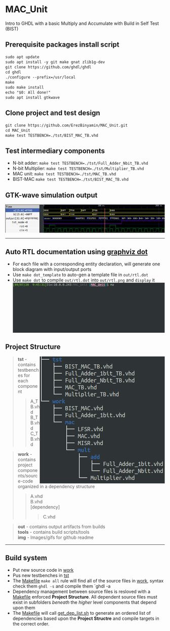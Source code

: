 # MAC_Unit
Intro to GHDL with a basic Multiply and Accumulate with Build in Self Test (BIST)

## Prerequisite packages install script
```
sudo apt update
sudo apt install -y git make gnat zlib1g-dev
git clone https://github.com/ghdl/ghdl
cd ghdl
./configure --prefix=/usr/local
make
sudo make install
echo "$0: All done!"
sudo apt install gtkwave
```

## Clone project and test design
```
git clone https://github.com/ErezBinyamin/MAC_Unit.git
cd MAC_Unit
make test TESTBENCH=./tst/BIST_MAC_TB.vhd
```

## Test intermediary components
- N-bit adder: ```make test TESTBENCH=./tst/Full_Adder_Nbit_TB.vhd```  
- N-bit Multiplier: ```make test TESTBENCH=./tst/Multiplier_TB.vhd```  
- MAC unit: ```make test TESTBENCH=./tst/MAC_TB.vhd```  
- BIST-MAC ```make test TESTBENCH=./tst/BIST_MAC_TB.vhd```  

## GTK-wave simulation output
![output](img/gtkwave_output.png)

---
## Auto RTL documentation using [graphviz dot](https://graphviz.gitlab.io/download/)
- For each file with a corresponding entity declaration, will generate one block diagram with input/output ports  
- Use ```make dot_template``` to auto-gen a template file in ```out/rtl.dot```  
- Use ```make dot``` to compile ```out/rtl.dot``` into ```out/rtl.png``` and ```display``` it  
![Example](img/dot.gif)

## Project Structure

<img align="right" src="img/project_structure.png">

> **tst** - contains testbenches for each component  
> > A_TB.vhd  
> > B_TB.vhd  
> > C_TB.vhd  

> **work** - contains project components/source-code organized in a dependency structure
> > A.vhd  
> > B.vhd  
> > \[dependency\]
> > > C.vhd

> **out** - contains output artifacts from builds  
> **tools** - contains build scripts/tools  
> **img** - Images/gifs for github readme  
---

## Build system
- Put new source code in [work](https://github.com/ErezBinyamin/MAC_Unit/tree/master/work)  
- Pus new testbenches in [tst](https://github.com/ErezBinyamin/MAC_Unit/tree/master/tst)  
- The [Makefile](https://github.com/ErezBinyamin/MAC_Unit/blob/master/Makefile) `make all` rule will find all of the source files in [work](https://github.com/ErezBinyamin/MAC_Unit/tree/master/work), syntax check them `ghdl -s` and compile them `ghdl -a  
- Dependency management between source files is resloved with a [Makefile](https://github.com/ErezBinyamin/MAC_Unit/blob/master/Makefile) enforced **Project Structure**. All dependent source files must exist in subfolders *beneath* the *higher* level components that depend upon them  
- The [Makefile](https://github.com/ErezBinyamin/MAC_Unit/blob/master/Makefile) will call [get_dep_list.sh](https://github.com/ErezBinyamin/MAC_Unit/blob/master/get_dep_list.sh) to generate an ordered list of dependencies based upon the **Project Structre** and compile targets in the correct order.
